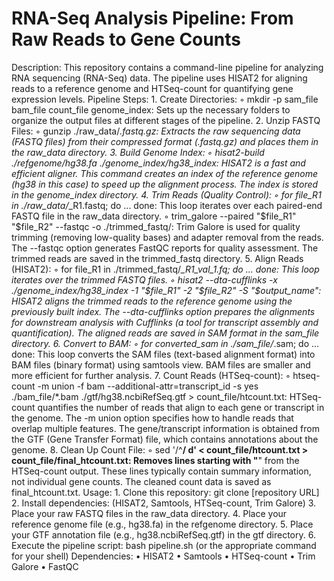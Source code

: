 # RNA-Seq Analysis Pipeline: From Raw Reads to Gene Counts

Description:
This repository contains a command-line pipeline for analyzing RNA sequencing (RNA-Seq) data. The pipeline uses HISAT2 for aligning reads to a reference genome and HTSeq-count for quantifying gene expression levels.
Pipeline Steps:
    1. Create Directories:
        ◦ mkdir -p sam_file bam_file count_file genome_index: Sets up the necessary folders to organize the output files at different stages of the pipeline.
    2. Unzip FASTQ Files:
        ◦ gunzip ./raw_data/*.fastq.gz: Extracts the raw sequencing data (FASTQ files) from their compressed format (.fastq.gz) and places them in the raw_data directory.
    3. Build Genome Index:
        ◦ hisat2-build ./refgenome/hg38.fa ./genome_index/hg38_index: HISAT2 is a fast and efficient aligner. This command creates an index of the reference genome (hg38 in this case) to speed up the alignment process. The index is stored in the genome_index directory.
    4. Trim Reads (Quality Control):
        ◦ for file_R1 in ./raw_data/*_R1.fastq; do ... done: This loop iterates over each paired-end FASTQ file in the raw_data directory.
        ◦ trim_galore --paired "$file_R1" "$file_R2" --fastqc -o ./trimmed_fastq/: Trim Galore is used for quality trimming (removing low-quality bases) and adapter removal from the reads. The --fastqc option generates FastQC reports for quality assessment. The trimmed reads are saved in the trimmed_fastq directory.
    5. Align Reads (HISAT2):
        ◦ for file_R1 in ./trimmed_fastq/*_R1_val_1.fq; do ... done: This loop iterates over the trimmed FASTQ files.
        ◦ hisat2 --dta-cufflinks -x ./genome_index/hg38_index -1 "$file_R1" -2 "$file_R2" -S "$output_name": HISAT2 aligns the trimmed reads to the reference genome using the previously built index. The --dta-cufflinks option prepares the alignments for downstream analysis with Cufflinks (a tool for transcript assembly and quantification). The aligned reads are saved in SAM format in the sam_file directory.
    6. Convert to BAM:
        ◦ for converted_sam in ./sam_file/*.sam; do ... done: This loop converts the SAM files (text-based alignment format) into BAM files (binary format) using samtools view. BAM files are smaller and more efficient for further analysis.
    7. Count Reads (HTSeq-count):
        ◦ htseq-count -m union -f bam --additional-attr=transcript_id -s yes ./bam_file/*.bam ./gtf/hg38.ncbiRefSeq.gtf > count_file/htcount.txt: HTSeq-count quantifies the number of reads that align to each gene or transcript in the genome. The -m union option specifies how to handle reads that overlap multiple features. The gene/transcript information is obtained from the GTF (Gene Transfer Format) file, which contains annotations about the genome.
    8. Clean Up Count File:
        ◦ sed '/^__/ d' < count_file/htcount.txt > count_file/final_htcount.txt: Removes lines starting with "__" from the HTSeq-count output. These lines typically contain summary information, not individual gene counts. The cleaned count data is saved as final_htcount.txt.
Usage:
    1. Clone this repository: git clone [repository URL]
    2. Install dependencies: (HISAT2, Samtools, HTSeq-count, Trim Galore)
    3. Place your raw FASTQ files in the raw_data directory.
    4. Place your reference genome file (e.g., hg38.fa) in the refgenome directory.
    5. Place your GTF annotation file (e.g., hg38.ncbiRefSeq.gtf) in the gtf directory.
    6. Execute the pipeline script: bash pipeline.sh (or the appropriate command for your shell)
Dependencies:
    • HISAT2
    • Samtools
    • HTSeq-count
    • Trim Galore
    • FastQC
